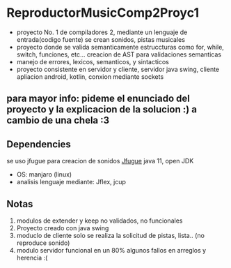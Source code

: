 # ReproductorMusicComp2Proyc1

- proyecto No. 1 de compiladores 2, mediante un lenguaje de entrada(codigo fuente) se crean sonidos, pistas musicales
- proyecto donde se valida semanticamente estruccturas como for, while, switch, funciones, etc... creacion de AST para validaciones semanticas
- manejo de errores, lexicos, semanticos, y sintacticos
- proyecto consistente en servidor y cliente, servidor java swing, cliente apliacion android, kotlin, conxion mediante sockets

## para mayor info: pideme el enunciado del proyecto y la explicacion de la solucion :) a cambio de una chela :3

## Dependencies 
se uso jfugue para creacion de sonidos [Jfugue](http://www.jfugue.org/)
java 11, open JDK
- OS: manjaro (linux)
- analisis lenguaje mediante: Jflex, jcup

## Notas 

1. modulos de extender y keep no validados, no funcionales
2. Proyecto creado con java swing
3. moduclo de cliente solo se realiza la solicitud de pistas, lista.. (no reproduce sonido)
4. modulo servidor funcional en un 80% algunos fallos en arreglos y herencia :(

